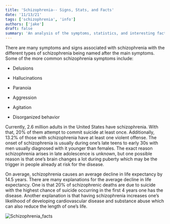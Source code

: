 ```yaml
---
title: 'Schizophrenia-- Signs, Stats, and Facts'
date: '11/13/21'
tags: ['schizophrenia', 'info']
authors: ['jake']
draft: false
summary: 'An analysis of the symptoms, statistics, and interesting facts related to schizophrenia.'
---
```

There are many symptoms and signs associated with schizophrenia with the different types of schizophrenia being named after the main symptoms. Some of the more common schizophrenia symptoms include:

-   Delusions
    
-   Hallucinations
    
-   Paranoia
    
-   Aggression
    
-   Agitation
    
-   Disorganized behavior
    

Currently, 2.6 million adults in the United States have schizophrenia. With that, 20% of them attempt to commit suicide at least once. Additionally, 13.2% of those with schizophrenia have at least one violent offense. The onset of schizophrenia is usually during one’s late teens to early 30s with men usually diagnosed with it younger than females. The exact reason schizophrenia arises in late adolescence is unknown, but one possible reason is that one’s brain changes a lot during puberty which may be the trigger in people already at risk for the disease.

On average, schizophrenia causes an average decline in life expectancy by 14.5 years. There are many explanations for the average decline in life expectancy. One is that 20% of schizophrenic deaths are due to suicide with the highest chance of suicide occurring in the first 4 years one has the disease. Another explanation is that having schizophrenia increases one’s likelihood of developing cardiovascular disease and substance abuse which can also reduce the length of one’s life.

![Schizophrenia_facts](https://images.firstpost.com/wp-content/uploads/2019/05/Facts-about-schizophrenia_Mental-Health-Centre-of-South-Australia-1.jpg)

